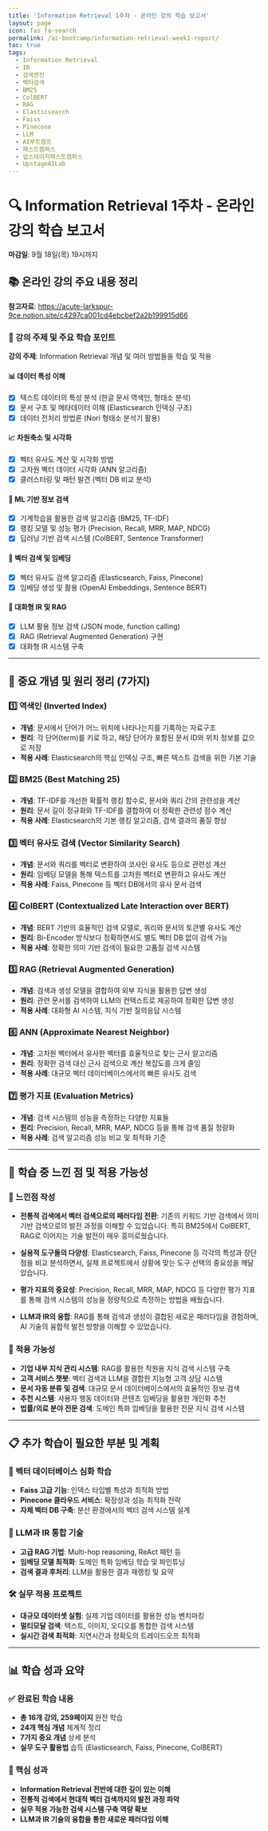 ```yaml
---
title: 'Information Retrieval 1주차 - 온라인 강의 학습 보고서'
layout: page
icon: fas fa-search
permalink: /ai-bootcamp/information-retrieval-week1-report/
toc: true
tags:
  - Information Retrieval
  - IR
  - 검색엔진
  - 벡터검색
  - BM25
  - ColBERT
  - RAG
  - Elasticsearch
  - Faiss
  - Pinecone
  - LLM
  - AI부트캠프
  - 패스트캠퍼스
  - 업스테이지패스트캠퍼스
  - UpstageAILab
---
```


# 🔍 Information Retrieval 1주차 - 온라인 강의 학습 보고서

**마감일**: 9월 18일(목) 19시까지

## 📚 온라인 강의 주요 내용 정리

**참고자료**: https://acute-larkspur-9ce.notion.site/c4297ca001cd4ebcbef2a2b199915d66

### 🎯 강의 주제 및 주요 학습 포인트

**강의 주제**: Information Retrieval 개념 및 여러 방법들을 학습 및 적용

#### 📊 데이터 특성 이해
- [x] 텍스트 데이터의 특성 분석 (한글 문서 역색인, 형태소 분석)
- [x] 문서 구조 및 메타데이터 이해 (Elasticsearch 인덱싱 구조)
- [x] 데이터 전처리 방법론 (Nori 형태소 분석기 활용)

#### 📈 차원축소 및 시각화
- [x] 벡터 유사도 계산 및 시각화 방법
- [x] 고차원 벡터 데이터 시각화 (ANN 알고리즘)
- [x] 클러스터링 및 패턴 발견 (벡터 DB 비교 분석)

#### 🤖 ML 기반 정보 검색
- [x] 기계학습을 활용한 검색 알고리즘 (BM25, TF-IDF)
- [x] 랭킹 모델 및 성능 평가 (Precision, Recall, MRR, MAP, NDCG)
- [x] 딥러닝 기반 검색 시스템 (ColBERT, Sentence Transformer)

#### 🔗 벡터 검색 및 임베딩
- [x] 벡터 유사도 검색 알고리즘 (Elasticsearch, Faiss, Pinecone)
- [x] 임베딩 생성 및 활용 (OpenAI Embeddings, Sentence BERT)

#### 💬 대화형 IR 및 RAG
- [x] LLM 활용 정보 검색 (JSON mode, function calling)
- [x] RAG (Retrieval Augmented Generation) 구현
- [x] 대화형 IR 시스템 구축

---

## 🔑 중요 개념 및 원리 정리 (7가지)

### 1️⃣ 역색인 (Inverted Index)
- **개념**: 문서에서 단어가 어느 위치에 나타나는지를 기록하는 자료구조
- **원리**: 각 단어(term)를 키로 하고, 해당 단어가 포함된 문서 ID와 위치 정보를 값으로 저장
- **적용 사례**: Elasticsearch의 핵심 인덱싱 구조, 빠른 텍스트 검색을 위한 기본 기술

### 2️⃣ BM25 (Best Matching 25)
- **개념**: TF-IDF를 개선한 확률적 랭킹 함수로, 문서와 쿼리 간의 관련성을 계산
- **원리**: 문서 길이 정규화와 TF-IDF를 결합하여 더 정확한 관련성 점수 계산
- **적용 사례**: Elasticsearch의 기본 랭킹 알고리즘, 검색 결과의 품질 향상

### 3️⃣ 벡터 유사도 검색 (Vector Similarity Search)
- **개념**: 문서와 쿼리를 벡터로 변환하여 코사인 유사도 등으로 관련성 계산
- **원리**: 임베딩 모델을 통해 텍스트를 고차원 벡터로 변환하고 유사도 계산
- **적용 사례**: Faiss, Pinecone 등 벡터 DB에서의 유사 문서 검색

### 4️⃣ ColBERT (Contextualized Late Interaction over BERT)
- **개념**: BERT 기반의 효율적인 검색 모델로, 쿼리와 문서의 토큰별 유사도 계산
- **원리**: Bi-Encoder 방식보다 정확하면서도 별도 벡터 DB 없이 검색 가능
- **적용 사례**: 정확한 의미 기반 검색이 필요한 고품질 검색 시스템

### 5️⃣ RAG (Retrieval Augmented Generation)
- **개념**: 검색과 생성 모델을 결합하여 외부 지식을 활용한 답변 생성
- **원리**: 관련 문서를 검색하여 LLM의 컨텍스트로 제공하여 정확한 답변 생성
- **적용 사례**: 대화형 AI 시스템, 지식 기반 질의응답 시스템

### 6️⃣ ANN (Approximate Nearest Neighbor)
- **개념**: 고차원 벡터에서 유사한 벡터를 효율적으로 찾는 근사 알고리즘
- **원리**: 정확한 검색 대신 근사 검색으로 계산 복잡도를 크게 줄임
- **적용 사례**: 대규모 벡터 데이터베이스에서의 빠른 유사도 검색

### 7️⃣ 평가 지표 (Evaluation Metrics)
- **개념**: 검색 시스템의 성능을 측정하는 다양한 지표들
- **원리**: Precision, Recall, MRR, MAP, NDCG 등을 통해 검색 품질 정량화
- **적용 사례**: 검색 알고리즘 성능 비교 및 최적화 기준

---

## 💭 학습 중 느낀 점 및 적용 가능성

### 🎯 느낀점 작성
- **전통적 검색에서 벡터 검색으로의 패러다임 전환**: 기존의 키워드 기반 검색에서 의미 기반 검색으로의 발전 과정을 이해할 수 있었습니다. 특히 BM25에서 ColBERT, RAG로 이어지는 기술 발전이 매우 흥미로웠습니다.

- **실용적 도구들의 다양성**: Elasticsearch, Faiss, Pinecone 등 각각의 특성과 장단점을 비교 분석하면서, 실제 프로젝트에서 상황에 맞는 도구 선택의 중요성을 깨달았습니다.

- **평가 지표의 중요성**: Precision, Recall, MRR, MAP, NDCG 등 다양한 평가 지표를 통해 검색 시스템의 성능을 정량적으로 측정하는 방법을 배웠습니다.

- **LLM과 IR의 융합**: RAG를 통해 검색과 생성이 결합된 새로운 패러다임을 경험하며, AI 기술의 융합적 발전 방향을 이해할 수 있었습니다.

### 🚀 적용 가능성
- **기업 내부 지식 관리 시스템**: RAG를 활용한 직원용 지식 검색 시스템 구축
- **고객 서비스 챗봇**: 벡터 검색과 LLM을 결합한 지능형 고객 상담 시스템
- **문서 자동 분류 및 검색**: 대규모 문서 데이터베이스에서의 효율적인 정보 검색
- **추천 시스템**: 사용자 행동 데이터와 콘텐츠 임베딩을 활용한 개인화 추천
- **법률/의료 분야 전문 검색**: 도메인 특화 임베딩을 활용한 전문 지식 검색 시스템

---

## 📋 추가 학습이 필요한 부분 및 계획

### 🔬 벡터 데이터베이스 심화 학습
- **Faiss 고급 기능**: 인덱스 타입별 특성과 최적화 방법
- **Pinecone 클라우드 서비스**: 확장성과 성능 최적화 전략
- **자체 벡터 DB 구축**: 분산 환경에서의 벡터 검색 시스템 설계

### 🧠 LLM과 IR 통합 기술
- **고급 RAG 기법**: Multi-hop reasoning, ReAct 패턴 등
- **임베딩 모델 최적화**: 도메인 특화 임베딩 학습 및 파인튜닝
- **검색 결과 후처리**: LLM을 활용한 결과 재랭킹 및 요약

### 🛠️ 실무 적용 프로젝트
- **대규모 데이터셋 실험**: 실제 기업 데이터를 활용한 성능 벤치마킹
- **멀티모달 검색**: 텍스트, 이미지, 오디오를 통합한 검색 시스템
- **실시간 검색 최적화**: 지연시간과 정확도의 트레이드오프 최적화

---

## 📊 학습 성과 요약

### ✅ 완료된 학습 내용
- **총 16개 강의, 259페이지** 완전 학습
- **24개 핵심 개념** 체계적 정리
- **7가지 중요 개념** 상세 분석
- **실무 도구 활용법** 습득 (Elasticsearch, Faiss, Pinecone, ColBERT)

### 🎯 핵심 성과
- **Information Retrieval 전반에 대한 깊이 있는 이해**
- **전통적 검색에서 현대적 벡터 검색까지의 발전 과정 파악**
- **실무 적용 가능한 검색 시스템 구축 역량 확보**
- **LLM과 IR 기술의 융합을 통한 새로운 패러다임 이해**
